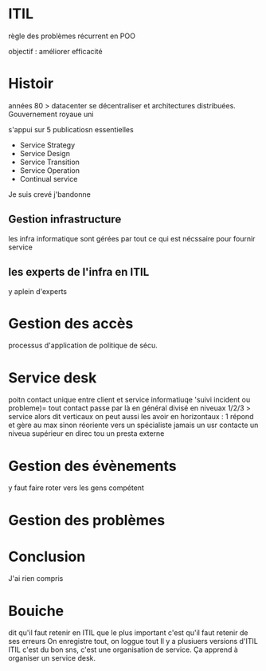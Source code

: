 ITIL
========================
règle des problèmes récurrent en POO

objectif : améliorer efficacité

# Histoir

années 80 > datacenter se décentraliser et architectures distribuées. Gouvernement royaue uni 

s'appui sur 5 publicatiosn essentielles
- Service Strategy
- Service Design
- Service Transition
- Service Operation
- Continual service

Je suis crevé j'bandonne


## Gestion infrastructure

les infra informatique sont gérées par tout ce qui est nécssaire pour fournir service

## les experts de l'infra en ITIL

y  aplein d'experts 

# Gestion des accès

processus d'application de politique de sécu.

# Service desk
poitn contact unique entre client et service informatiuqe 'suivi incident ou probleme)= tout contact passe par là
en général divisé en niveuax 1/2/3 > service alors dit verticaux
on peut aussi les avoir en horizontaux : 1 répond et gère au max sinon réoriente vers un spécialiste
jamais un usr contacte un niveua supérieur en direc tou un presta externe

# Gestion des évènements

y faut faire roter vers les gens compétent

# Gestion des problèmes

# Conclusion

J'ai rien compris

# Bouiche

dit qu'il faut retenir en ITIL que le plus important c'est qu'il faut retenir de ses erreurs
On enregistre tout, on loggue tout
Il y a plusiuers versions d'ITIL
ITIL c'est du bon sns, c'est une organisation de service.
Ça apprend à organiser un service desk.